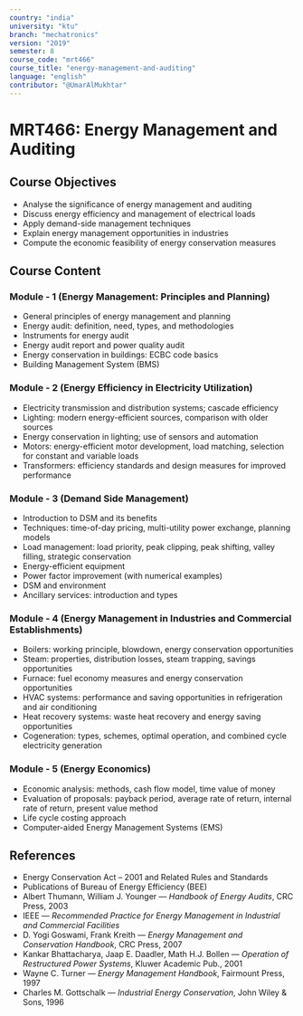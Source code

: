 ```yaml
---
country: "india"
university: "ktu"
branch: "mechatronics"
version: "2019"
semester: 8
course_code: "mrt466"
course_title: "energy-management-and-auditing"
language: "english"
contributor: "@UmarAlMukhtar"
---
```


# MRT466: Energy Management and Auditing

## Course Objectives

* Analyse the significance of energy management and auditing
* Discuss energy efficiency and management of electrical loads
* Apply demand-side management techniques
* Explain energy management opportunities in industries
* Compute the economic feasibility of energy conservation measures

## Course Content

### Module - 1 (Energy Management: Principles and Planning)

* General principles of energy management and planning
* Energy audit: definition, need, types, and methodologies
* Instruments for energy audit
* Energy audit report and power quality audit
* Energy conservation in buildings: ECBC code basics
* Building Management System (BMS)

### Module - 2 (Energy Efficiency in Electricity Utilization)

* Electricity transmission and distribution systems; cascade efficiency
* Lighting: modern energy-efficient sources, comparison with older sources
* Energy conservation in lighting; use of sensors and automation
* Motors: energy-efficient motor development, load matching, selection for constant and variable loads
* Transformers: efficiency standards and design measures for improved performance

### Module - 3 (Demand Side Management)

* Introduction to DSM and its benefits
* Techniques: time-of-day pricing, multi-utility power exchange, planning models
* Load management: load priority, peak clipping, peak shifting, valley filling, strategic conservation
* Energy-efficient equipment
* Power factor improvement (with numerical examples)
* DSM and environment
* Ancillary services: introduction and types

### Module - 4 (Energy Management in Industries and Commercial Establishments)

* Boilers: working principle, blowdown, energy conservation opportunities
* Steam: properties, distribution losses, steam trapping, savings opportunities
* Furnace: fuel economy measures and energy conservation opportunities
* HVAC systems: performance and saving opportunities in refrigeration and air conditioning
* Heat recovery systems: waste heat recovery and energy saving opportunities
* Cogeneration: types, schemes, optimal operation, and combined cycle electricity generation

### Module - 5 (Energy Economics)

* Economic analysis: methods, cash flow model, time value of money
* Evaluation of proposals: payback period, average rate of return, internal rate of return, present value method
* Life cycle costing approach
* Computer-aided Energy Management Systems (EMS)

## References

* Energy Conservation Act – 2001 and Related Rules and Standards
* Publications of Bureau of Energy Efficiency (BEE)
* Albert Thumann, William J. Younger — *Handbook of Energy Audits*, CRC Press, 2003
* IEEE — *Recommended Practice for Energy Management in Industrial and Commercial Facilities*
* D. Yogi Goswami, Frank Kreith — *Energy Management and Conservation Handbook*, CRC Press, 2007
* Kankar Bhattacharya, Jaap E. Daadler, Math H.J. Bollen — *Operation of Restructured Power Systems*, Kluwer Academic Pub., 2001
* Wayne C. Turner — *Energy Management Handbook*, Fairmount Press, 1997
* Charles M. Gottschalk — *Industrial Energy Conservation*, John Wiley & Sons, 1996
